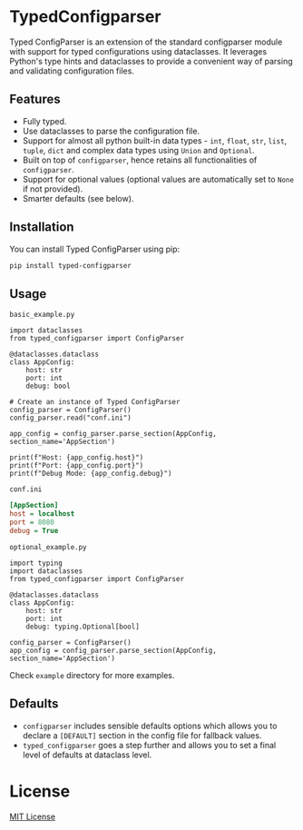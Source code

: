# TypedConfigparser

Typed ConfigParser is an extension of the standard configparser module with support for typed configurations using dataclasses. 
It leverages Python's type hints and dataclasses to provide a convenient way of parsing and validating configuration files.

## Features
- Fully typed.
- Use dataclasses to parse the configuration file.
- Support for almost all python built-in data types - `int`, `float`, `str`, `list`, `tuple`, `dict` and complex data types using `Union` and `Optional`.
- Built on top of `configparser`, hence retains all functionalities of `configparser`.
- Support for optional values (optional values are automatically set to `None` if not provided).
- Smarter defaults (see below).

## Installation
You can install Typed ConfigParser using pip:
```sh
pip install typed-configparser
```

## Usage
`basic_example.py`
```py3
import dataclasses
from typed_configparser import ConfigParser

@dataclasses.dataclass
class AppConfig:
    host: str
    port: int
    debug: bool

# Create an instance of Typed ConfigParser
config_parser = ConfigParser()
config_parser.read("conf.ini")

app_config = config_parser.parse_section(AppConfig, section_name='AppSection')

print(f"Host: {app_config.host}")
print(f"Port: {app_config.port}")
print(f"Debug Mode: {app_config.debug}")
```

`conf.ini`
```ini
[AppSection]
host = localhost
port = 8080
debug = True
```

`optional_example.py`

```py3
import typing
import dataclasses
from typed_configparser import ConfigParser

@dataclasses.dataclass
class AppConfig:
    host: str
    port: int
    debug: typing.Optional[bool]

config_parser = ConfigParser()
app_config = config_parser.parse_section(AppConfig, section_name='AppSection')

```
Check `example` directory for more examples.

## Defaults
- `configparser` includes sensible defaults options which allows you to declare a `[DEFAULT]` section in the config file for fallback values.
- `typed_configparser` goes a step further and allows you to set a final level of defaults at dataclass level.


# License

[MIT License](./LICENSE)